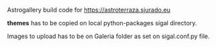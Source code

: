 Astrogallery build code for https://astroterraza.sjurado.eu

**themes** has to be copied on local python-packages sigal directory.

Images to upload has to be on Galeria folder as set on sigal.conf.py file.